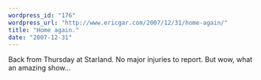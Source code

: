 ```yaml
---
wordpress_id: "176"
wordpress_url: "http://www.ericgar.com/2007/12/31/home-again/"
title: "Home again."
date: "2007-12-31"
---
```

Back from Thursday at Starland. No major injuries to report. But wow, what an amazing show...

<a href='http://www.ericgar.com/uploads/2007/12/rickley072.jpg' title=''><img src='http://www.ericgar.com/uploads/2007/12/rickley072.jpg' alt='' /></a>

